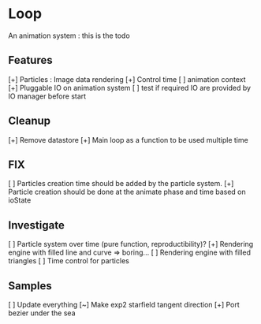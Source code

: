 # Loop
An animation system : this is the todo

## Features
 [+] Particles : Image data rendering
 [+] Control time
 [ ] animation context
 [+] Pluggable IO on animation system
 [ ] test if required IO are provided by IO manager before start

## Cleanup 
 [+] Remove datastore
 [+] Main loop as a function to be used multiple time

## FIX
 [ ] Particles creation time should be added by the particle system.
 [+] Particle creation should be done at the animate phase and time based on ioState

## Investigate 
 [ ] Particle system over time (pure function, reproductibility)?
 [+] Rendering engine with filled line and curve => boring...
 [ ] Rendering engine with filled triangles
 [ ] Time control for particles

## Samples 
 [ ] Update everything
 [~] Make exp2 starfield tangent direction
 [+] Port bezier under the sea
